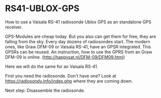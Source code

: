 # RS41-UBLOX-GPS
How to use a Vaisala RS-41 radiosonde Ublox GPS as an standalone GPS receiver.

GPS-Modules are cheap today. But you also can get them for free, they are falling from the sky.
Every day dozens of radiosondes start. The modern ones, like Graw DFM-09 or Vaisala RS-41, have an GPSR integrated.
This GPSRs can be reused.  An instruction, how to use the GPRS from an Graw DFM-09 is online. (http://happysat.nl/DFM-09/DFM09.html)

Here we will do the same for an Vaisala RS-41.

First you need the radiosonde.
Don't have one? Look at https://radiosondy.info/index.php where they are coming down.

Next step: Disassemble the radiosonde.


